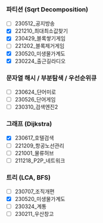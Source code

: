 ### 파티션 (Sqrt Decomposition)

- [ ] 230512_공지방송
- [x] 221210_최대최소값찾기
- [x] 230429_블록쌓기게임
- [ ] 221202_블록제거게임
- [x] 230520_미생물가계도
- [x] 230224_출근길라디오

### 문자열 해시 / 부분탐색 / 우선순위큐

- [ ] 230624_단어미로
- [ ] 230526_단어게임
- [ ] 230310_검색엔진2

### 그래프 (Dijkstra)

- [x] 230617_호텔검색
- [ ] 221209_항공노선관리
- [ ] 221001_물류허브
- [ ] 211218_P2P_네트워크

### 트리 (LCA, BFS)

- [ ] 230707_조직개편
- [x] 230520_미생물가계도
- [ ] 230324_계통
- [ ] 230211_우산창고